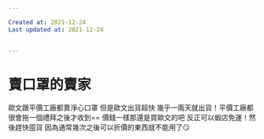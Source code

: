 ```yaml
---

Created at: 2021-12-24
Last updated at: 2021-12-24


---
```


# 賣口罩的賣家


歐文跟平價工廠都賣淨心口罩 但是歐文出貨超快 幾乎一兩天就出貨！平價工廠都很會拖一個禮拜之後才收到==
價錢一樣那還是買歐文的吧 反正可以蝦店免運！然後趕快囤貨 因為通常幾次之後可以折價的東西就不能用了😏

